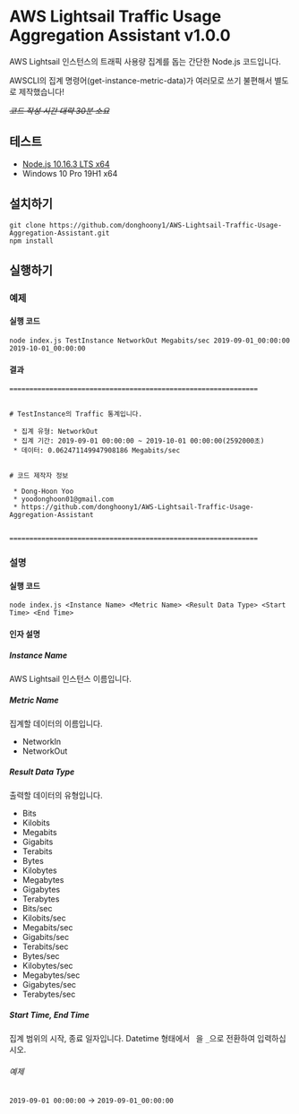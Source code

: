 # AWS Lightsail Traffic Usage Aggregation Assistant v1.0.0
AWS Lightsail 인스턴스의 트래픽 사용량 집계를 돕는 간단한 Node.js 코드입니다.

AWSCLI의 집계 명령어(get-instance-metric-data)가 여러모로 쓰기 불편해서 별도로 제작했습니다!

*~~코드 작성 시간 대략 30분 소요~~*

## 테스트
 * [Node.js 10.16.3 LTS x64](https://nodejs.org/dist/v10.16.3/node-v10.16.3-x64.msi)
 * Windows 10 Pro 19H1 x64

## 설치하기
```
git clone https://github.com/donghoony1/AWS-Lightsail-Traffic-Usage-Aggregation-Assistant.git
npm install
```

## 실행하기
### 예제
#### 실행 코드
```
node index.js TestInstance NetworkOut Megabits/sec 2019-09-01_00:00:00 2019-10-01_00:00:00
```
#### 결과
```
==============================================================


# TestInstance의 Traffic 통계입니다.

 * 집계 유형: NetworkOut
 * 집계 기간: 2019-09-01 00:00:00 ~ 2019-10-01 00:00:00(2592000초)
 * 데이터: 0.062471149947908186 Megabits/sec


# 코드 제작자 정보

 * Dong-Hoon Yoo
 * yoodonghoon01@gmail.com
 * https://github.com/donghoony1/AWS-Lightsail-Traffic-Usage-Aggregation-Assistant


==============================================================
```
### 설명
#### 실행 코드
```
node index.js <Instance Name> <Metric Name> <Result Data Type> <Start Time> <End Time>
```
#### 인자 설명
##### Instance Name
AWS Lightsail 인스턴스 이름입니다.
##### Metric Name
집계할 데이터의 이름입니다.
 * NetworkIn
 * NetworkOut
##### Result Data Type
출력할 데이터의 유형입니다.
 * Bits
 * Kilobits
 * Megabits
 * Gigabits
 * Terabits
 * Bytes
 * Kilobytes
 * Megabytes
 * Gigabytes
 * Terabytes
 * Bits/sec
 * Kilobits/sec
 * Megabits/sec
 * Gigabits/sec
 * Terabits/sec
 * Bytes/sec
 * Kilobytes/sec
 * Megabytes/sec
 * Gigabytes/sec
 * Terabytes/sec
##### Start Time, End Time
집계 범위의 시작, 종료 일자입니다. Datetime 형태에서 ``` ```을 ```_```으로 전환하여 입력하십시오.
###### 예제
```2019-09-01 00:00:00``` → ```2019-09-01_00:00:00```
